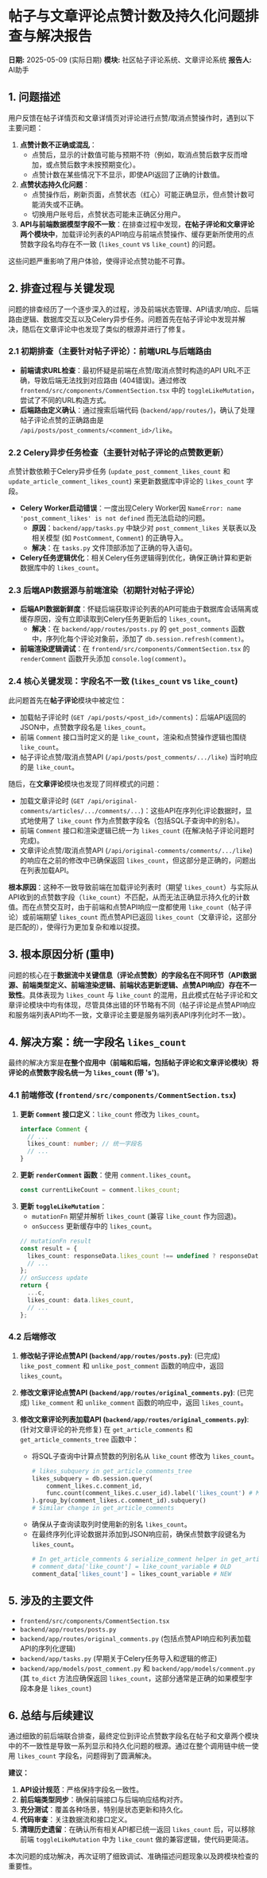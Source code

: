 # 帖子与文章评论点赞计数及持久化问题排查与解决报告

**日期:** 2025-05-09 (实际日期)
**模块:** 社区帖子评论系统、文章评论系统
**报告人:** AI助手

## 1. 问题描述

用户反馈在帖子详情页和文章详情页对评论进行点赞/取消点赞操作时，遇到以下主要问题：

1.  **点赞计数不正确或混乱**：
    *   点赞后，显示的计数值可能与预期不符（例如，取消点赞后数字反而增加，或点赞后数字未按预期变化）。
    *   点赞计数在某些情况下不显示，即使API返回了正确的计数值。
2.  **点赞状态持久化问题**：
    *   点赞操作后，刷新页面，点赞状态（红心）可能正确显示，但点赞计数可能消失或不正确。
    *   切换用户账号后，点赞状态可能未正确区分用户。
3.  **API与前端数据模型字段不一致**：在排查过程中发现，**在帖子评论和文章评论两个模块中**，加载评论列表的API响应与前端点赞操作、缓存更新所使用的点赞数字段名均存在不一致 (`likes_count` vs `like_count`) 的问题。

这些问题严重影响了用户体验，使得评论点赞功能不可靠。

## 2. 排查过程与关键发现

问题的排查经历了一个逐步深入的过程，涉及前端状态管理、API请求/响应、后端路由逻辑、数据库交互以及Celery异步任务。问题首先在帖子评论中发现并解决，随后在文章评论中也发现了类似的根源并进行了修复。

### 2.1 初期排查（主要针对帖子评论）：前端URL与后端路由
*   **前端请求URL检查**：最初怀疑是前端在点赞/取消点赞时构造的API URL不正确，导致后端无法找到对应路由 (404错误)。通过修改 `frontend/src/components/CommentSection.tsx` 中的 `toggleLikeMutation`，尝试了不同的URL构造方式。
*   **后端路由定义确认**：通过搜索后端代码 (`backend/app/routes/`)，确认了处理帖子评论点赞的正确路由是 `/api/posts/post_comments/<comment_id>/like`。

### 2.2 Celery异步任务检查（主要针对帖子评论的点赞数更新）
点赞计数依赖于Celery异步任务 (`update_post_comment_likes_count` 和 `update_article_comment_likes_count`) 来更新数据库中评论的 `likes_count` 字段。
*   **Celery Worker启动错误**：一度出现Celery Worker因 `NameError: name 'post_comment_likes' is not defined` 而无法启动的问题。
    *   **原因**：`backend/app/tasks.py` 中缺少对 `post_comment_likes` 关联表以及相关模型 (如 `PostComment`, `Comment`) 的正确导入。
    *   **解决**：在 `tasks.py` 文件顶部添加了正确的导入语句。
*   **Celery任务逻辑优化**：相关Celery任务逻辑得到优化，确保正确计算和更新数据库中的 `likes_count`。

### 2.3 后端API数据源与前端渲染（初期针对帖子评论）
*   **后端API数据新鲜度**：怀疑后端获取评论列表的API可能由于数据库会话隔离或缓存原因，没有立即读取到Celery任务更新后的 `likes_count`。
    *   **解决**：在 `backend/app/routes/posts.py` 的 `get_post_comments` 函数中，序列化每个评论对象前，添加了 `db.session.refresh(comment)`。
*   **前端渲染逻辑调试**：在 `frontend/src/components/CommentSection.tsx` 的 `renderComment` 函数开头添加 `console.log(comment)`。

### 2.4 **核心关键发现：字段名不一致 (`likes_count` vs `like_count`)**

此问题首先在**帖子评论**模块中被定位：
*   加载帖子评论时 (`GET /api/posts/<post_id>/comments`)：后端API返回的JSON中，点赞数字段名是 `likes_count`。
*   前端 `Comment` 接口当时定义的是 `like_count`，渲染和点赞操作逻辑也围绕 `like_count`。
*   帖子评论点赞/取消点赞API (`/api/posts/post_comments/.../like`) 当时响应的是 `like_count`。

随后，在**文章评论**模块也发现了同样模式的问题：
*   加载文章评论时 (`GET /api/original-comments/articles/.../comments/...`)：这些API在序列化评论数据时，显式地使用了 `like_count` 作为点赞数字段名（包括SQL子查询中的别名）。
*   前端 `Comment` 接口和渲染逻辑已统一为 `likes_count` (在解决帖子评论问题时完成)。
*   文章评论点赞/取消点赞API (`/api/original-comments/comments/.../like`) 的响应在之前的修改中已确保返回 `likes_count`，但这部分是正确的，问题出在列表加载API。

**根本原因**：这种不一致导致前端在加载评论列表时（期望 `likes_count`）与实际从API收到的点赞数字段（`like_count`）不匹配，从而无法正确显示持久化的计数值。而在点赞交互时，由于前端和点赞API响应一度都使用 `like_count`（帖子评论）或前端期望 `likes_count` 而点赞API已返回 `likes_count`（文章评论，这部分是匹配的），使得行为更加复杂和难以捉摸。

## 3. 根本原因分析 (重申)

问题的核心在于**数据流中关键信息（评论点赞数）的字段名在不同环节（API数据源、前端类型定义、前端渲染逻辑、前端状态更新逻辑、点赞API响应）存在不一致性**。具体表现为 `likes_count` 与 `like_count` 的混用，且此模式在帖子评论和文章评论模块中均有体现，尽管具体出错的环节略有不同（帖子评论是点赞API响应和服务端列表API均不一致，文章评论主要是服务端列表API序列化时不一致）。

## 4. 解决方案：统一字段名 `likes_count`

最终的解决方案是**在整个应用中（前端和后端，包括帖子评论和文章评论模块）将评论的点赞数字段名统一为 `likes_count` (带 's')**。

### 4.1 前端修改 (`frontend/src/components/CommentSection.tsx`)

1.  **更新 `Comment` 接口定义**：`like_count` 修改为 `likes_count`。
    ```typescript
    interface Comment {
      // ...
      likes_count: number; // 统一字段名
      // ...
    }
    ```
2.  **更新 `renderComment` 函数**：使用 `comment.likes_count`。
    ```typescript
    const currentLikeCount = comment.likes_count;
    ```
3.  **更新 `toggleLikeMutation`**：
    *   `mutationFn` 期望并解析 `likes_count` (兼容 `like_count` 作为回退)。
    *   `onSuccess` 更新缓存中的 `likes_count`。
    ```typescript
    // mutationFn result
    const result = {
      likes_count: responseData.likes_count !== undefined ? responseData.likes_count : (responseData.like_count || 0),
      // ...
    };
    // onSuccess update
    return { 
      ...c, 
      likes_count: data.likes_count, 
      // ...
    };
    ```

### 4.2 后端修改

1.  **修改帖子评论点赞API (`backend/app/routes/posts.py`)**: (已完成)
    `like_post_comment` 和 `unlike_post_comment` 函数的响应中，返回 `likes_count`。

2.  **修改文章评论点赞API (`backend/app/routes/original_comments.py`)**: (已完成)
    `like_comment` 和 `unlike_comment` 函数的响应中，返回 `likes_count`。

3.  **修改文章评论列表加载API (`backend/app/routes/original_comments.py`)**: (针对文章评论的补充修复)
    在 `get_article_comments` 和 `get_article_comments_tree` 函数中：
    *   将SQL子查询中计算点赞数的列别名从 `like_count` 修改为 `likes_count`。
        ```python
        # likes_subquery in get_article_comments_tree
        likes_subquery = db.session.query(
            comment_likes.c.comment_id, 
            func.count(comment_likes.c.user_id).label('likes_count') # MODIFIED
        ).group_by(comment_likes.c.comment_id).subquery()
        # Similar change in get_article_comments
        ```
    *   确保从子查询读取列时使用新的别名 `likes_count`。
    *   在最终序列化评论数据并添加到JSON响应前，确保点赞数字段键名为 `likes_count`。
        ```python
        # In get_article_comments & serialize_comment helper in get_article_comments_tree
        # comment_data['like_count'] = like_count_variable # OLD
        comment_data['likes_count'] = likes_count_variable # NEW
        ```

## 5. 涉及的主要文件

*   `frontend/src/components/CommentSection.tsx`
*   `backend/app/routes/posts.py`
*   `backend/app/routes/original_comments.py` (包括点赞API响应和列表加载API的序列化逻辑)
*   `backend/app/tasks.py` (早期关于Celery任务导入和逻辑的修正)
*   `backend/app/models/post_comment.py` 和 `backend/app/models/comment.py` (其 `to_dict` 方法应确保返回 `likes_count`，这部分通常是正确的如果模型字段本身是 `likes_count`)

## 6. 总结与后续建议

通过细致的前后端联合排查，最终定位到评论点赞数字段名在帖子和文章两个模块中的不一致性是导致一系列显示和持久化问题的根源。通过在整个调用链中统一使用 `likes_count` 字段名，问题得到了圆满解决。

**建议：**
1.  **API设计规范**：严格保持字段名一致性。
2.  **前后端类型同步**：确保前端接口与后端响应结构对齐。
3.  **充分测试**：覆盖各种场景，特别是状态更新和持久化。
4.  **代码审查**：关注数据流和接口定义。
5.  **清理历史遗留**：在确认所有相关API都已统一返回 `likes_count` 后，可以移除前端 `toggleLikeMutation` 中为 `like_count` 做的兼容逻辑，使代码更简洁。

本次问题的成功解决，再次证明了细致调试、准确描述问题现象以及跨模块检查的重要性。 